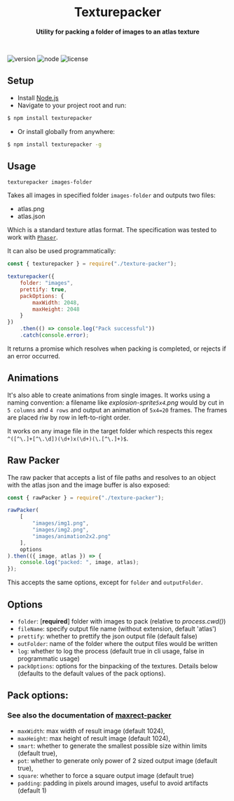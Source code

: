 <h1 align="center"> Texturepacker </h1>
<p align="center">
  <b>Utility for packing a folder of images to an atlas texture</b>
</p>
<br>

![version](https://img.shields.io/npm/v/texturepacker)
![node](https://img.shields.io/node/v/texturepacker)
![license](https://img.shields.io/apm/l/texturepacker)
## Setup
- Install [Node.js](https://nodejs.org/) 
- Navigate to your project root and run:

```sh
$ npm install texturepacker
```
- Or install globally from anywhere:
```sh
$ npm install texturepacker -g
```
## Usage

```
texturepacker images-folder
```

Takes all images in specified folder `images-folder` and outputs two files:

- atlas.png
- atlas.json

Which is a standard texture atlas format. The specification was tested to work with [`Phaser`](https://phaser.io/).

It can also be used programmatically:

```javascript
const { texturepacker } = require("./texture-packer");

texturepacker({
	folder: "images",
	prettify: true,
	packOptions: {
		maxWidth: 2048,
		maxHeight: 2048
	}
})
	.then(() => console.log("Pack successful"))
	.catch(console.error);
```

It returns a promise which resolves when packing is completed, or rejects if an error occurred.

## Animations

It's also able to create animations from single images. It works using a naming convention: a filename like _explosion-sprite`5x4`.png_ would by cut in `5 columns` and `4 rows` and output an animation of `5x4=20` frames. The frames are placed riw by row in left-to-right order.

It works on any image file in the target folder which respects this regex `^([^\.]+[^\.\d])(\d+)x(\d+)(\.[^\.]+)$`.

## Raw Packer

The raw packer that accepts a list of file paths and resolves to an object with the atlas json and the image buffer is also exposed:

```javascript
const { rawPacker } = require("./texture-packer");

rawPacker(
	[
		"images/img1.png", 
		"images/img2.png", 
		"images/animation2x2.png"
	],
	options
).then(({ image, atlas }) => {
	console.log("packed: ", image, atlas);
});
```
This accepts the same options, except for `folder` and `outputFolder`.

## Options

- `folder`: [**required**] folder with images to pack (relative to _process.cwd()_)
- `fileName`: specify output file name (without extension, default 'atlas')
- `prettify`: whether to prettify the json output file (default false)
- `outFolder`: name of the folder where the output files would be written
- `log`: whether to log the process (default true in cli usage, false in programmatic usage)
- `packOptions`: options for the binpacking of the textures.
  Details below (defaults to the default values of the pack options).

## Pack options:
### See also the documentation of [maxrect-packer](https://www.npmjs.com/package/maxrects-packer)

- `maxWidth`: max width of result image (default 1024),
- `maxHeight`: max height of result image (default 1024),
- `smart`: whether to generate the smallest possible size within limits (default true),
- `pot`: whether to generate only power of 2 sized output image (default true),
- `square`: whether to force a square output image (default true)
- `padding`: padding in pixels around images, useful to avoid artifacts (default 1)
